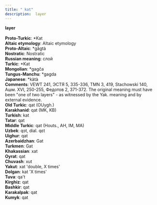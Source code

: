 ```yaml
---
title: " kat"
description:  layer
---
```

<p data-pagefind-weight="0.5">
<strong> layer</strong><br><br>
<strong>Proto-Turkic</strong>:  *Kat<br>
<strong>Altaic etymology</strong>:  Altaic etymology<br>
<strong> Proto-Altaic</strong>:  *gằgtà<br>
<strong>Nostratic</strong>:  Nostratic<br>
<strong>Russian meaning</strong>:  слой<br>
<strong>Turkic</strong>:  *Kat<br>
<strong>Mongolian</strong>:  *gagča<br>
<strong>Tungus-Manchu</strong>:  *gagda<br>
<strong>Japanese</strong>:  *kàtà<br>
<strong>Comments</strong>:  VEWT 241, ЭСТЯ 5, 335-336, TMN 3, 419, Stachowski 140, Ашм. XVI, 250-255, Федотов 2, 371-372. The original meaning must have been "one of two layers" - as witnessed by the Yak. meaning and by external evidence.<br>
<strong>Old Turkic</strong>:  qat (OUygh.)<br>
<strong>Karakhanid</strong>:  qat (MK, KB)<br>
<strong>Turkish</strong>:  kat<br>
<strong>Tatar</strong>:  qat<br>
<strong>Middle Turkic</strong>:  qat (Houts., AH, IM, MA)<br>
<strong>Uzbek</strong>:  qɔt, dial. qɛt<br>
<strong>Uighur</strong>:  qat<br>
<strong>Azerbaidzhan</strong>:  Gat<br>
<strong>Turkmen</strong>:  Gat<br>
<strong>Khakassian</strong>:  xat<br>
<strong>Oyrat</strong>:  qat<br>
<strong>Chuvash</strong>:  xut<br>
<strong>Yakut</strong>:  xat 'double, X times'<br>
<strong>Dolgan</strong>:  kat 'X times'<br>
<strong>Tuva</strong>:  qa't<br>
<strong>Kirghiz</strong>:  qat<br>
<strong>Bashkir</strong>:  qat<br>
<strong>Karakalpak</strong>:  qat<br>
<strong>Kumyk</strong>:  qat<br>

</p>
